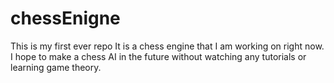 # chessEnigne
This is my first ever repo
It is a chess engine that I am working on right now.
I hope to make a chess AI in the future without watching any tutorials or learning game theory.
